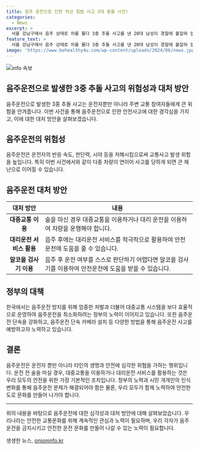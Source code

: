 ```yaml
---
title: 음주 운전으로 인한 차선 침범 사고 3대 충돌 사건!
categories:
  - News
excerpt: >
  서울 강남구에서 음주 상태로 차를 몰다 3중 추돌 사고를 낸 20대 남성이 경찰에 붙잡혀 입건됐다. 사고를 낸 운전자의 혈중알코올농도는 면허 정지 수준이었고, 다행히 다친 사람은 없었다. 경찰은 남성을 도로교통법상 음주운전 혐의로 처벌할 예정이다.
feature_text: >
  서울 강남구에서 음주 상태로 차를 몰다 3중 추돌 사고를 낸 20대 남성이 경찰에 붙잡혀 입건됐다. 사고를 낸 운전자의 혈중알코올농도는 면허 정지 수준이었고, 다행히 다친 사람은 없었다. 경찰은 남성을 도로교통법상 음주운전 혐의로 처벌할 예정이다.
image: 'https://www.behealthy4u.com/wp-content/uploads/2024/06/news.jpg'
---
```


<p><img src="https://www.behealthy4u.com/wp-content/uploads/2024/06/news.jpg" alt="info 속보" /></p>

<h2>음주운전으로 발생한 3중 추돌 사고의 위험성과 대처 방안</h2>

<p data-ke-size="size16">음주운전으로 발생한 3중 추돌 사고는 운전자뿐만 아니라 주변 교통 참여자들에게 큰 위험을 안겨줍니다. 이번 사건을 통해 음주운전으로 인한 안전사고에 대한 경각심을 가지고, 이에 대한 대처 방안을 살펴보겠습니다.</p>

<h2 data-ke-size="size26">음주운전의 위험성</h2>

<p data-ke-size="size16">음주운전은 운전자의 반응 속도, 판단력, 시야 등을 저해시킴으로써 교통사고 발생 위험을 높입니다. 특히 이번 사건에서와 같이 다중 차량이 연이어 사고를 당하게 되면 큰 재난으로 이어질 수 있습니다.</p>

<h2 data-ke-size="size26">음주운전 대처 방안</h2>

<table>
    <thead>
        <tr>
            <th><b>대처 방안</b></th>
            <th><b>내용</b></th>
        </tr>
    </thead>
    <tbody>
        <tr>
            <td style="text-align: center; height: 17px;"><b>대중교통 이용</b></td>
            <td>술을 마신 경우 대중교통을 이용하거나 대리 운전을 이용하여 차량을 운행해야 합니다.</td>
        </tr>
        <tr>
            <td style="text-align: center; height: 17px;"><b>대리운전 서비스 활용</b></td>
            <td>음주 후에는 대리운전 서비스를 적극적으로 활용하여 안전운전에 도움을 줄 수 있습니다.</td>
        </tr>
        <tr>
            <td style="text-align: center; height: 17px;"><b>알코올 검사기 이용</b></td>
            <td>음주 후 운전 여부를 스스로 판단하기 어렵다면 알코올 검사기를 이용하여 안전운전에 도움을 받을 수 있습니다.</td>
        </tr>
    </tbody>
</table>

<h2 data-ke-size="size26">정부의 대책</h2>

<p data-ke-size="size16">한국에서는 음주운전 방지를 위해 엄중한 처벌과 더불어 대중교통 시스템을 보다 효율적으로 운영하여 음주운전을 최소화하려는 정부의 노력이 이어지고 있습니다. 또한 음주운전 단속을 강화하고, 음주운전 단속 카메라 설치 등 다양한 방법을 통해 음주운전 사고를 예방하고자 노력하고 있습니다.</p>

<h2 data-ke-size="size26">결론</h2>

<p data-ke-size="size16">음주운전은 운전자 뿐만 아니라 타인의 생명과 안전에 심각한 위협을 가하는 행위입니다. 운전 전 술을 마실 경우, 대중교통을 이용하거나 대리운전 서비스를 활용하는 것은 우리 모두의 안전을 위한 가장 기본적인 조치입니다. 정부의 노력과 시민 개개인의 인식 변화를 통해 음주운전 문제가 해결되어야 함은 물론, 우리 모두가 함께 노력하여 안전한 도로 문화를 만들어 나가야 합니다.</p>

<hr>

<p data-ke-size="size16">위의 내용을 바탕으로 음주운전에 대한 심각성과 대처 방안에 대해 살펴보았습니다. 우리나라는 안전한 교통문화를 위해 계속적인 관심과 노력이 필요하며, 우리 각자가 음주운전을 금지시키고 안전한 운전 문화를 만들어 나갈 수 있는 노력이 필요합니다.</p>
생생한 뉴스, <a href="https://onioninfo.kr" rel="dofollow">onioninfo.kr</a>


